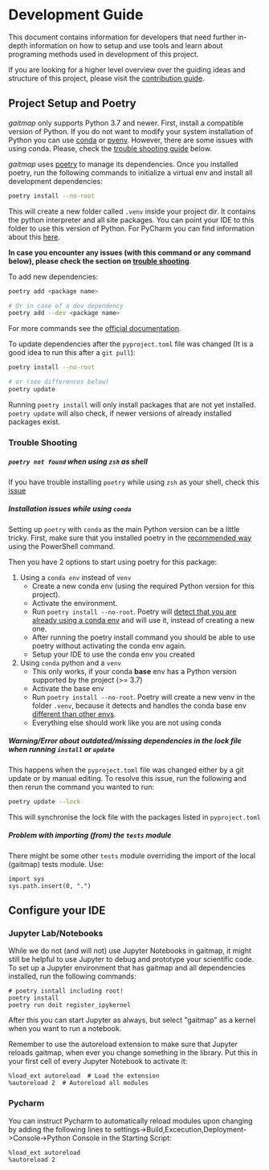 # Development Guide

This document contains information for developers that need further in-depth information on how to setup and use tools
and learn about programing methods used in development of this project.

If you are looking for a higher level overview over the guiding ideas and structure of this project, please visit the
[contribution guide](Contribution-Guide.md).

## Project Setup and Poetry

*gaitmap* only supports Python 3.7 and newer.
First, install a compatible version of Python.
If you do not want to modify your system installation of Python you can use [conda](https://docs.conda.io/en/latest/)
or [pyenv](https://github.com/pyenv/pyenv).
However, there are some issues with using conda.
Please, check the [trouble shooting guide](#trouble-shooting) below.

*gaitmap* uses [poetry](https://python-poetry.org) to manage its dependencies.
Once you installed poetry, run the following commands to initialize a virtual env and install all development
dependencies:

```bash
poetry install --no-root
```
This will create a new folder called `.venv` inside your project dir.
It contains the python interpreter and all site packages.
You can point your IDE to this folder to use this version of Python.
For PyCharm you can find information about this 
[here](https://www.jetbrains.com/help/pycharm/configuring-python-interpreter.html).

**In case you encounter any issues (with this command or any command below), please check the section on
 [trouble shooting](#trouble-shooting)**.
 
To add new dependencies:

```bash
poetry add <package name>

# Or in case of a dev dependency
poetry add --dev <package name>
```

For more commands see the [official documentation](https://python-poetry.org/docs/cli/).

To update dependencies after the `pyproject.toml` file was changed (It is a good idea to run this after a `git pull`):
```bash
poetry install --no-root

# or (see differences below)
poetry update
```

Running `poetry install` will only install packages that are not yet installed. `poetry update` will also check, if 
newer versions of already installed packages exist.

### Trouble Shooting

##### `poetry not found` when using `zsh` as shell

If you have trouble installing `poetry` while using `zsh` as your shell, check this [issue](https://github.com/python-poetry/poetry/issues/507)

##### Installation issues while using `conda`

Setting up `poetry` with `conda` as the main Python version can be a little tricky.
First, make sure that you installed poetry in the [recommended way](https://python-poetry.org/docs/#installation) using 
the PowerShell command.

Then you have 2 options to start using poetry for this package:

1. Using a `conda env` instead of `venv`
    - Create a new conda env (using the required Python version for this project).
    - Activate the environment.
    - Run `poetry install --no-root`. Poetry will 
    [detect that you are already using a conda env](https://github.com/python-poetry/poetry/pull/1432) and will use it, 
    instead of creating a new one.
    - After running the poetry install command you should be able to use poetry without activating the conda env again.
    - Setup your IDE to use the conda env you created
2. Using `conda` python and a `venv`
    - This only works, if your conda **base** env has a Python version supported by the project (>= 3.7)
    - Activate the base env
    - Run `poetry install --no-root`. Poetry will create a new venv in the folder `.venv`, because it detects and
        handles the conda base env 
        [different than other envs](https://github.com/maksbotan/poetry/blob/b1058fc2304ea3e2377af357264abd0e1a791a6a/poetry/utils/env.py#L295).
    - Everything else should work like you are not using conda
    
##### Warning/Error about outdated/missing dependencies in the lock file when running `install` or `update`

This happens when the `pyproject.toml` file was changed either by a git update or by manual editing.
To resolve this issue, run the following and then rerun the command you wanted to run:

```bash
poetry update --lock
``` 

This will synchronise the lock file with the packages listed in `pyproject.toml` 

##### Problem with importing (from) the `tests` module
There might be some other `tests` module overriding the import of the local (gaitmap) tests module.
Use:
```
import sys
sys.path.insert(0, ".")
```

## Configure your IDE

### Jupyter Lab/Notebooks

While we do not (and will not) use Jupyter Notebooks in gaitmap, it might still be helpful to use Jupyter to debug and
prototype your scientific code.
To set up a Jupyter environment that has gaitmap and all dependencies installed, run the following commands:

```
# poetry isntall including root!
poetry install
poetry run doit register_ipykernel
``` 

After this you can start Jupyter as always, but select "gaitmap" as a kernel when you want to run a notebook.

Remember to use the autoreload extension to make sure that Jupyter reloads gaitmap, when ever you change something in 
the library.
Put this in your first cell of every Jupyter Notebook to activate it:

```jupyter
%load_ext autoreload  # Load the extension
%autoreload 2  # Autoreload all modules
```

### Pycharm
You can instruct Pycharm to automatically reload modules upon changing by adding the following lines to settings->Build,Excecution,Deployment->Console->Python Console in the Starting Script:
```jupyter
%load_ext autoreload
%autoreload 2
```